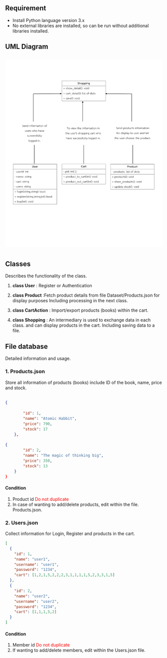 
## Requirement


* Install Python language version 3.x
* No external libraries are installed, so can be run without additional libraries installed.

## UML Diagram

<img style="margin:10px 0px" width="700px" height="600px" alt="Structure classes" src="UML.png">






## Classes

Describes the functionality of the class.
1. **class User** :  Register or Authentication 

2. **class Product** :Fetch product details from file Dataset/Products.json for display purposes Including processing in the next class.

3. **class CartAction** : Import/export products (books) within the cart.

4. **class Shopping** : An intermediary is used to exchange data in each class. and can display products in the cart. Including saving data to a file.


## File database

Detailed information and usage.


### 1. Products.json

Store all information of products (books) include ID of the book, name, price and  stock.

```json
 
{

        "id": 1,
        "name": "Atomic Habbit",
        "price": 790,
        "stock": 17
    },
    
{
        "id": 2,
        "name": "The magic of thinking big",
        "price": 350,
        "stock": 13
    }
}

```

#### Condition

1. Product id <span style="color:red">Do not duplicate</span>
2. In case of wanting to add/delete products, edit within the file. Products.json.

### 2. Users.json

Collect information for Login, Register and products in the cart.

```json
[   
  {
    "id": 1,
    "name": "user1",
    "username": "user1",
    "password": "1234",
    "cart": [1,2,1,5,2,2,2,3,1,1,1,1,5,2,3,3,1,5] 
  },
  {
    "id": 2,
    "name": "user2",
    "username": "user2",
    "password": "1234",
    "cart": [1,1,1,5,2]
  }
]
```

#### Condition
1. Member id <span style="color:red">Do not duplicate</span>
2. If wanting to add/delete members, edit within the Users.json file.

